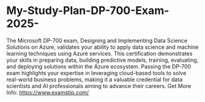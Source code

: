 # My-Study-Plan-DP-700-Exam-2025-
The Microsoft DP-700 exam, Designing and Implementing Data Science Solutions on Azure, validates your ability to apply data science and machine learning techniques using Azure services. This certification demonstrates your skills in preparing data, building predictive models, training, evaluating, and deploying solutions within the Azure ecosystem. Passing the DP-700 exam highlights your expertise in leveraging cloud-based tools to solve real-world business problems, making it a valuable credential for data scientists and AI professionals aiming to advance their careers. Get More Info: https://www.examstip.com/
